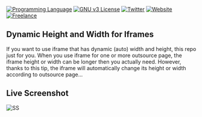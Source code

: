[![Programming Language](https://img.shields.io/badge/languages-HTML/JS-green.svg?style=flat)](#)
[![GNU v3 License](https://img.shields.io/badge/license-GNU-yellow.svg?style=flat)](http://choosealicense.com/licenses/gpl-3.0/)
[![Twitter](https://img.shields.io/badge/twitter-@BatuhanKok-blue.svg?style=flat)](http://twitter.com/BatuhanKok)
[![Website](https://img.shields.io/badge/website-batuhan.me-lightgrey.svg?style=flat)](http://batuhan.me)
[![Freelance](https://img.shields.io/badge/hireme-yes!-brightgreen.svg?style=flat)](http://batuhan.me/contact)

## Dynamic Height and Width for Iframes
If you want to use iframe that has dynamic (auto) width and height, this repo just for you. When you use iframe for one or more outsource page, the iframe height or width can be longer then you actually need. However, thanks to this tip, the iframe will automatically change its height or width according to outsource page...

## Live Screenshot
![SS](https://github.com/batuhankok/html-iframe-and-parent/blob/master/screen.gif?raw=true)
